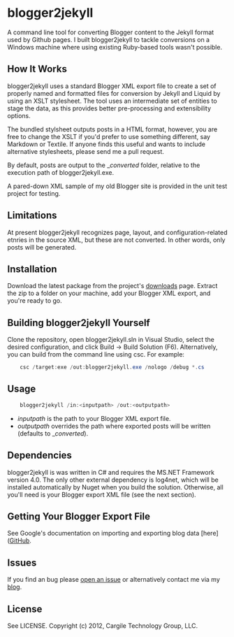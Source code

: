 blogger2jekyll
==============

A command line tool for converting Blogger content to the Jekyll format used by Github pages. I built blogger2jekyll 
to tackle conversions on a Windows machine where using existing Ruby-based tools wasn't possible. 

## How It Works
blogger2jekyll uses a standard Blogger XML export file to create a set of properly named and formatted files for 
conversion by Jekyll and Liquid by using an XSLT stylesheet. The tool uses an intermediate set of entities to stage the 
data, as this provides better pre-processing and extensibility options.

The bundled stylsheet outputs posts in a HTML format, however, you are free to change the XSLT if you'd prefer to use 
something different, say Markdown or Textile. If anyone finds this useful and wants to include alternative stylesheets, 
please send me a pull request.

By default, posts are output to the __converted_ folder, relative to the execution path of blogger2jekyll.exe. 

A pared-down XML sample of my old Blogger site is provided in the unit test project for testing.

## Limitations
At present blogger2jekyll recognizes page, layout, and configuration-related etnries in the source XML, but these are 
not converted. In other words, only posts will be generated.

## Installation
Download the latest package from the project's [downloads](https://github.com/kcargile/blogger2jekyll/downloads) page. 
Extract the zip to a folder on your machine, add your Blogger XML export, and you're ready to go.

## Building blogger2jekyll Yourself
Clone the repository, open blogger2jekyll.sln in Visual Studio, select the desired configuration, and click Build -> 
Build Solution (F6). Alternatively, you can build from the command line using csc. For example:
```powershell
	csc /target:exe /out:blogger2jekyll.exe /nologo /debug *.cs
```

## Usage
```powershell
	blogger2jekyll /in:<inputpath> /out:<outputpath>
```
* _inputpath_ is the path to your Blogger XML export file.
* _outputpath_ overrides the path where exported posts will be written (defaults to __converted_).

## Dependencies
blogger2jekyll is was written in C# and requires the MS.NET Framework version 4.0. The only other external dependency
is log4net, which will be installed automatically by Nuget when you build the solution. Otherwise, all you'll need is 
your Blogger export XML file (see the next section).

## Getting Your Blogger Export File
See Google's documentation on importing and exporting blog data [here]([GitHub](http://support.google.com/blogger/bin/answer.py?hl=en&answer=97416). 

## Issues
If you find an bug please [open an issue](https://github.com/kcargile/blogger2jekyll/issues) or alternatively contact 
me via my [blog](http://www.kriscargile.com).

## License
See LICENSE. Copyright (c) 2012, Cargile Technology Group, LLC.